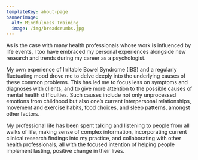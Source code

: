 ```yaml
---
templateKey: about-page
bannerimage:
  alt: Mindfulness Training
  image: /img/breadcrumbs.jpg
---
```


As is the case with many health professionals whose work is influenced by life events, I too have embraced my personal experiences alongside new research and trends during my career as a psychologist.

My own experience of Irritable Bowel Syndrome (IBS) and a regularly fluctuating mood drove me to delve deeply into the underlying causes of these common problems. This has led me to focus less on symptoms and diagnoses with clients, and to give more attention to the possible causes of mental health difficulties. Such causes include not only unprocessed emotions from childhood but also one’s current interpersonal relationships, movement and exercise habits, food choices, and sleep patterns, amongst other factors.

My professional life has been spent talking and listening to people from all walks of life, making sense of complex information, incorporating current clinical research findings into my practice, and collaborating with other health professionals, all with the focused intention of helping people implement lasting, positive change in their lives.
